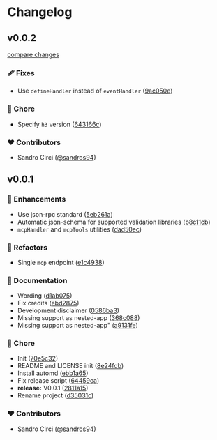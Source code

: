 # Changelog

## v0.0.2

[compare changes](https://github.com/sandros94/h3-mcp-tools/compare/v0.0.1...v0.0.2)

### 🩹 Fixes

- Use `defineHandler` instead of `eventHandler` ([9ac050e](https://github.com/sandros94/h3-mcp-tools/commit/9ac050e))

### 🏡 Chore

- Specify `h3` version ([643166c](https://github.com/sandros94/h3-mcp-tools/commit/643166c))

### ❤️ Contributors

- Sandro Circi ([@sandros94](https://github.com/sandros94))

## v0.0.1

### 🚀 Enhancements

- Use json-rpc standard ([5eb261a](https://github.com/sandros94/h3-mcp-tools/commit/5eb261a))
- Automatic json-schema for supported validation libraries ([b8c11cb](https://github.com/sandros94/h3-mcp-tools/commit/b8c11cb))
- `mcpHandler` and `mcpTools` utilities ([dad50ec](https://github.com/sandros94/h3-mcp-tools/commit/dad50ec))

### 💅 Refactors

- Single `mcp` endpoint ([e1c4938](https://github.com/sandros94/h3-mcp-tools/commit/e1c4938))

### 📖 Documentation

- Wording ([d1ab075](https://github.com/sandros94/h3-mcp-tools/commit/d1ab075))
- Fix credits ([ebd2875](https://github.com/sandros94/h3-mcp-tools/commit/ebd2875))
- Development disclaimer ([0586ba3](https://github.com/sandros94/h3-mcp-tools/commit/0586ba3))
- Missing support as nested-app ([368c088](https://github.com/sandros94/h3-mcp-tools/commit/368c088))
- Missing support as nested-app" ([a9131fe](https://github.com/sandros94/h3-mcp-tools/commit/a9131fe))

### 🏡 Chore

- Init ([70e5c32](https://github.com/sandros94/h3-mcp-tools/commit/70e5c32))
- README and LICENSE init ([8e24fdb](https://github.com/sandros94/h3-mcp-tools/commit/8e24fdb))
- Install automd ([ebb1a65](https://github.com/sandros94/h3-mcp-tools/commit/ebb1a65))
- Fix release script ([64459ca](https://github.com/sandros94/h3-mcp-tools/commit/64459ca))
- **release:** V0.0.1 ([2811a15](https://github.com/sandros94/h3-mcp-tools/commit/2811a15))
- Rename project ([d35031c](https://github.com/sandros94/h3-mcp-tools/commit/d35031c))

### ❤️ Contributors

- Sandro Circi ([@sandros94](https://github.com/sandros94))
